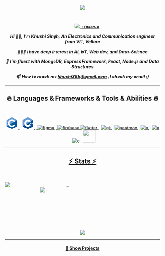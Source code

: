 <h1 align="center">
  <a href="https://git.io/typing-svg">
    <img src="https://readme-typing-svg.herokuapp.com/?lines=Hello,+There!+👋;This+is+Khushi+Singh..;Nice+to+meet+you!&center=true&size=30">
  </a>
</h1>

<h5 align="center">
  <code>
    <a href="https://www.linkedin.com/in/khushi-singh-5077721b5/" title="LinkedIn Profile"><img width="22" src="https://i0.wp.com/blog.knoldus.com/wp-content/uploads/2014/03/2000px-Linkedin.svg_.png?fit=2000%2C2000&ssl=1"> LinkedIn</a></code>
 
<br>
<p align="center">
  Hi  🙋‍♀️, I'm Khushi Singh, An Electronics and Communication engineer from VIT, Vellore
  <br>
  <br>
  👨🏻‍💻  I have deep interest in  AI, IoT, Web dev, and Data-Science
    
   🌱  I’m fluent with  **MongoDB, Express Framework, React, Node.js and Data Structures**
    
   📫  How to reach me  **[khushi35b@gmail.com](mailto:khushi35b@gmail.com)**  _**, I check my email ;)**_

</p>

<hr>
<h2 align="center">🔥 Languages & Frameworks & Tools & Abilities 🔥</h2>
<br>
<p align="center">
<a href="https://www.cprogramming.com/" target="_blank"> <img src="https://raw.githubusercontent.com/devicons/devicon/master/icons/c/c-original.svg" alt="c" width="40" height="40"/> </a>&nbsp <a href="https://www.w3schools.com/cpp/" target="_blank"> <img src="https://raw.githubusercontent.com/devicons/devicon/master/icons/cplusplus/cplusplus-original.svg" alt="cplusplus" width="40" height="40"/> </a> &nbsp<a href="https://www.figma.com/" target="_blank"> <img src="https://www.vectorlogo.zone/logos/figma/figma-icon.svg" alt="figma" width="40" height="40"/> </a> &nbsp<a href="https://firebase.google.com/" target="_blank"> <img src="https://www.vectorlogo.zone/logos/firebase/firebase-icon.svg" alt="firebase" width="40" height="40"/> </a> <a href="https://flutter.dev" target="_blank"> <img src="https://www.vectorlogo.zone/logos/flutterio/flutterio-icon.svg" alt="flutter" width="40" height="40"/> </a>&nbsp <a href="https://git-scm.com/" target="_blank"> <img src="https://www.vectorlogo.zone/logos/git-scm/git-scm-icon.svg" alt="git" width="40" height="40"/> </a>&nbsp <a href="https://postman.com" target="_blank"> <img src="https://www.vectorlogo.zone/logos/getpostman/getpostman-icon.svg" alt="postman" width="40" height="40"/> </a> &nbsp
<a href="https://nodejs.org/en/" target="_blank"> <img src="https://the-guild.dev/blog-assets/nodejs-esm/nodejs_logo.png" alt="c" width="40" height="40"/> </a>&nbsp
<a href="https://expressjs.com/" target="_blank"> <img src="https://upload.wikimedia.org/wikipedia/commons/thumb/a/a7/React-icon.svg/1200px-React-icon.svg.png" alt="c" width="50" height="40"/> </a>&nbsp <a href="https://www.javascript.com/"> <img src="https://upload.wikimedia.org/wikipedia/commons/thumb/9/99/Unofficial_JavaScript_logo_2.svg/480px-Unofficial_JavaScript_logo_2.svg.png" alt="c" width="40" height="40"/> </a>&nbsp <a href="https://www.mongodb.com/"> <img src="https://res.cloudinary.com/crunchbase-production/image/upload/c_lpad,f_auto,q_auto:eco,dpr_1/erkxwhl1gd48xfhe2yld" width="40" height="40"/> 
</p>
<hr>

<h2 align="center">⚡ Stats ⚡</h2>
<br>
<p align=center>
  <div align=center>
    <a href="https://github.com/Khushi-Singh-Git/github-readme-streak-stats" title="Go to Source">
      <img align="left" width=390 src="https://github-readme-streak-stats.herokuapp.com/?user=Khushi-Singh-Git&theme=react&border=61dafb&hide_border=true" alt="..." />
    </a>
    <a href="https://github.com/Khushi-Singh-Git/github-readme-stats" title="Go to Source">
      <img align="right" width=390 src="https://github-readme-stats.vercel.app/api?username=Khushi-Singh-Git&show_icons=true&theme=react&border_color=61dafb&hide_border=true" />
    </a>
  </div>
  <br><br><br><br><br><br><br><br><br>
  <div align=center>
    <a href="https://github.com/Khushi-Singh-Git/github-readme-stats">
      <img width=390 align="center" src="https://github-readme-stats.vercel.app/api/top-langs/?username=Khushi-Singh-Git&hide=c%23,powershell,Mathematica,Ruby,Objective-C,Objective-C%2b%2b,Cuda&title_color=61dafb&text_color=ffffff&icon_color=61dafb&bg_color=20232a&langs_count=8&layout=compact&border_color=61dafb&hide_border=true" />
    </a>
  </div>
 
</p>

<hr>
<h4 align="center">
  <a href="https://github.com/Khushi-Singh-Git?tab=repositories" title="Show Repositories">🔎 Show Projects</a>
</h4>
